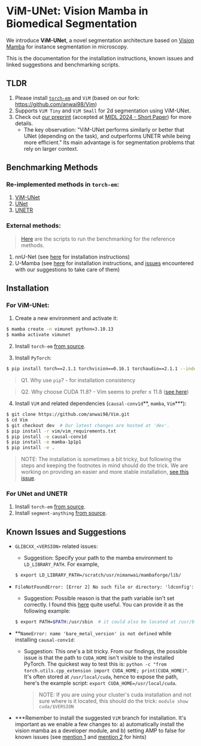 # ViM-UNet: Vision Mamba in Biomedical Segmentation

We introduce **ViM-UNet**, a novel segmentation architecture based on [Vision Mamba](https://github.com/hustvl/Vim) for instance segmentation in microscopy.

This is the documentation for the installation instructions, known issues and linked suggestions and benchmarking scripts.

## TLDR
1. Please install [`torch-em`](https://github.com/constantinpape/torch-em) and `ViM` (based on our fork: https://github.com/anwai98/Vim)
2. Supports `ViM Tiny` and `ViM Small` for 2d segmentation using ViM-UNet.
3. Check out [our preprint](https://arxiv.org/abs/2404.07705) (accepted at [MIDL 2024 - Short Paper](https://openreview.net/forum?id=PYNwysgFeP)) for more details.
    - The key observation: "ViM-UNet performs similarly or better that UNet (depending on the task), and outperforms UNETR while being more efficient." Its main advantage is for segmentation problems that rely on larger context.

## Benchmarking Methods

### Re-implemented methods in `torch-em`:
1. [ViM-UNet](https://github.com/constantinpape/torch-em/blob/main/torch_em/model/vim.py)
2. [UNet](https://github.com/constantinpape/torch-em/blob/main/torch_em/model/unet.py)
3. [UNETR](https://github.com/constantinpape/torch-em/blob/main/torch_em/model/unetr.py)

### External methods:

> [Here](https://github.com/computational-cell-analytics/vimunet-benchmarking) are the scripts to run the benchmarking for the reference methods.

1. nnU-Net (see [here](https://github.com/MIC-DKFZ/nnUNet) for installation instructions)
2. U-Mamba (see [here](https://github.com/bowang-lab/U-Mamba#installation) for installation instructions, and [issues]() encountered with our suggestions to take care of them)

## Installation

### For ViM-UNet:
1. Create a new environment and activate it:
```bash
$ mamba create -n vimunet python=3.10.13
$ mamba activate vimunet
```
2. Install `torch-em` [from source](https://github.com/constantinpape/torch-em#from-source).

3. Install `PyTorch`:
```bash
$ pip install torch==2.1.1 torchvision==0.16.1 torchaudio==2.1.1 --index-url https://download.pytorch.org/whl/cu118
```
> Q1. Why use `pip`? - for installation consistency

> Q2. Why choose CUDA 11.8? - Vim seems to prefer $\le$ 11.8 ([see here](https://github.com/hustvl/Vim/issues/51))

4. Install `ViM` and related dependencies (`causal-conv1d`\**, `mamba`, `Vim`\***):
```bash
$ git clone https://github.com/anwai98/Vim.git
$ cd Vim
$ git checkout dev  # Our latest changes are hosted at 'dev'.
$ pip install -r vim/vim_requirements.txt
$ pip install -e causal-conv1d
$ pip install -e mamba-1p1p1
$ pip install -e .
```

<!-- elf, kornia_rs, kornia, natsort, tensorboard -->
<!-- export LD_LIBRARY_PATH=/scratch/usr/nimanwai/micromamba/envs/vimunet/lib/ -->
<!-- pip install causal_conv1d==1.1.1 -->

> NOTE: The installation is sometimes a bit tricky, but following the steps and keeping the footnotes in mind should do the trick.
> We are working on providing an easier and more stable installation, [see this issue](https://github.com/constantinpape/torch-em/issues/237).

### For UNet and UNETR

1. Install `torch-em` [from source](https://github.com/constantinpape/torch-em#from-source).
2. Install `segment-anything` [from source](https://github.com/facebookresearch/segment-anything#installation).


## Known Issues and Suggestions
- `GLIBCXX_<VERSION>` related issues:
    - Suggestion: Specify your path to the mamba environment to `LD_LIBRARY_PATH`. For example,
    ```bash
    $ export LD_LIBRARY_PATH=/scratch/usr/nimanwai/mambaforge/lib/
    ```

- `FileNotFoundError: [Error 2] No such file or directory: 'ldconfig'`:
    - Suggestion: Possible reason is that the path variable isn't set correctly. I found this [here](https://unix.stackexchange.com/questions/160019/dpkg-cannot-find-ldconfig-start-stop-daemon-in-the-path-variable) quite useful. You can provide it as the following example:
    ```bash
    $ export PATH=$PATH:/usr/sbin  # it could also be located at /usr/bin, etc. please check your system configurations for this.
    ```

- **`NameError: name 'bare_metal_version' is not defined` while installing `causal-conv1d`:
    - Suggestion: This one's a bit tricky. From our findings, the possible issue is that the path to `CUDA_HOME` isn't visible to the installed PyTorch. The quickest way to test this is: `python -c "from torch.utils.cpp_extension import CUDA_HOME; print(CUDA_HOME)"`. It's often stored at `/usr/local/cuda`, hence to expose the path, here's the example script: `export CUDA_HOME=/usr/local/cuda`.
        > NOTE: If you are using your cluster's cuda installation and not sure where is it located, this should do the trick: `module show cuda/$VERSION`

- ***Remember to install the suggested `ViM` branch for installation. It's important as we enable a few changes to: a) automatically install the vision mamba as a developer module, and b) setting AMP to false for known issues (see [mention 1](https://github.com/hustvl/Vim/issues/30) and [mention 2](https://github.com/bowang-lab/U-Mamba/issues/8) for hints)
